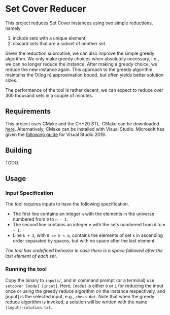 # Set Cover Reducer
This project reduces Set Cover instances using two simple reductions, namely
1. include sets with a unique element,
1. discard sets that are a subset of another set.

Given the reduction subroutine, we can also improve the simple greedy algorithm. We only make greedy choices when absolutely necessary, i.e., we can no longer reduce the instance. After making a greedy choice, we reduce the new instance again. This approach to the greedy algorithm maintains the O(log n) approximation bound, but often yields better solution sizes.

The performance of the tool is rather decent, we can expect to reduce over 300 thousand sets in a couple of minutes.

## Requirements
This project uses CMake and the C++20 STL. CMake can be downloaded [here](https://cmake.org/download/]).
Alternatively, CMake can be installed with Visual Studio. Microsoft has given the [following guide](https://docs.microsoft.com/en-us/cpp/build/cmake-projects-in-visual-studio?view=vs-2019) for Visual Studio 2019.

## Building
TODO.

## Usage

### Input Specification
The tool requires inputs to have the following specification. 
* The first line contains an integer `n` with the elements in the universe numbered from `0` to `n - 1`.
* The second line contains an integer `m` with the sets numbered from `0` to `m - 1`.
* Line `k + 3`, with `0 <= k < m`, contains the elements of set `k` in ascending order separated by spaces, but with no space after the last element.

*The tool has undefined behavior in case there is a space followed after the last element of each set*.

### Running the tool
Copy the binary to `inputs/`, and in command prompt (or a terminal) use `setcover [mode] [input]`.
Here, `[mode]` is either `0` or `1` for reducing the input once or using the greedy reduce algorithm on the instance respectively, and [input] is the selected input, e.g., `chess.dat`. Note that when the greedy reduce algorithm is invoked, a solution will be written with the name `[input]-solution.txt`.